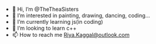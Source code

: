 - 👋 Hi, I’m @TheTheaSisters
- 👀 I’m interested in painting, drawing, dancing, coding...
- 🌱 I’m currently learning js(in coding)
- 💞️ I’m looking to learn c++
- 📫 How to reach me Riya.Kaggal@outlook.com

<!---
TheTheaSisters/TheTheaSisters is a ✨ special ✨ repository because its `README.md` (this file) appears on your GitHub profile.
You can click the Preview link to take a look at your changes.
--->
